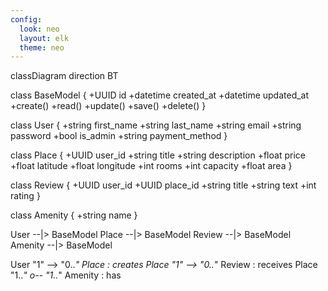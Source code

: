 ```yaml
---
config:
  look: neo
  layout: elk
  theme: neo
---
```

classDiagram
direction BT

class BaseModel {
    +UUID id
    +datetime created_at
    +datetime updated_at
    +create()
    +read()
    +update()
    +save()
    +delete()
}

class User {
    +string first_name
    +string last_name
    +string email
    +string password
    +bool is_admin
    +string payment_method
}

class Place {
    +UUID user_id
    +string title
    +string description
    +float price
    +float latitude
    +float longitude
    +int rooms
    +int capacity
    +float area
}

class Review {
    +UUID user_id
    +UUID place_id
    +string title
    +string text
    +int rating
}

class Amenity {
    +string name
}

User --|> BaseModel
Place --|> BaseModel
Review --|> BaseModel
Amenity --|> BaseModel

User "1" --> "0..*" Place : creates
Place "1" --> "0..*" Review : receives
Place "1..*" o-- "1..*" Amenity : has

